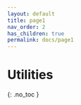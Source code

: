 ```yaml
---
layout: default
title: page1
nav_order: 2
has_children: true
permalink: docs/page1
---
```


# Utilities
{: .no_toc }
